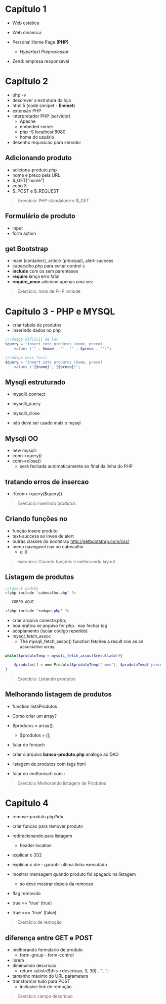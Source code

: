 # Capítulo 1

* Web estática
* Web dinâmica

* Personal Home Page **(PHP)**
    * *Hypertext Preprocessor*

* Zend: empresa responsável

# Capítulo 2

* php -v
* descrever a estrutura da loja
* html:5 (code snnipet - **Emmet**)
* extensão PHP
* interpretador PHP (servidor)
    * Apache
    * embeded server
    * php -S localhost:8080
    * home do usuário
* desenho requisicao para servidor

## Adicionando produto
* adiciona-produto.php
* nome e preco pela URL
* $_GET["nome"]
* echo X <?= ?>
* $_POST e $_REQUEST

> Exercício: PHP standalone e $_GET

## Formulário de produto
* input
* form action
## get Bootstrap
* main (container), article (principal), alert-success
* cabecalho.php para evitar control c
* **include** com os sem parenteses
* **require** lança erro fatal
* **require_once** adicione apenas uma vez

> Exercício: mais de PHP include

# Capítulo 3 - PHP e MYSQL

* criar tabela de produtos
* inserindo dados no php

```php
//código dif[icil de ler
$query = "insert into produtos (nome, preco)
	values ('" . $nome . "', '" . $preco . "')";

//código mais fácil
$query = "insert into produtos (nome, preco)
    values ('{$nome}', {$preco})";
```
## Mysqli estruturado

* mysqlli_connect
* mysqlli_query
* mysqlli_close

* não deve ser usado mais o mysql

## Mysqli OO

* new mysqlli
* conn->query()
* conn->close()
    * será fechada automaticamente ao final da linha do PHP

## tratando erros de insercao

* if(conn->query($query))

> Exercício inserindo produtos

## Criando funções no <PHP></PHP>

* função insere produto
* text-success ao inves de alert
* outras classes do bootstrap http://getbootstrap.com/css/
* menu navegavel nav no cabecalho
    * ul li

> exercício: Criando funções e melhorando layout


## Listagem de produtos

```java
//layout padrão
<?php include 'cabecalho.php' ?>

-- CORPO AQUI --

<?php include 'rodape.php' ?>
```

* criar arquivo conecta.php;
* boa prática se arquivo for php.. nao fechar tag
* acoplamento (isolar código repetido)
* mysql_fetch_assoc
    * The mysqli_fetch_assoc() function fetches a result row as an associative array.

```php
while($produtoTemp = mysqli_fetch_assoc($resultado)){

    $produtos[] = new Produto($produtoTemp['nome'], $produtoTemp['preco']);
}
```

> Exercício: Listando produtos

## Melhorando listagem de produtos
* function listaProdutos
* Como criar um array?
* $produtos = array();
  * $produtos = [];

* falar do foreach
* criar o arquivo **banco-produto.php** análogo ao DAO
* listagem de produtos com tags html

* falar do endforeach com :

> Exercício Melhorando listagem de Produtos

# Capítulo 4

* remove-produto.php?id=<?= $produto['id']?>
* criar funcao para remover produto
* redirecionando para listagem
    * header location
* explicar o 302
* explicar o die - garantir ultima linha executada

* mostrar mensagem quando produto foi apagado na listagem
    * so deve mostrar depois da remocao
* flag removido
* true == 'true' (true)
* true === 'true' (false)

> Exercício de remoção

## diferença entre GET e POST

* melhorando formulario de produto
    * form-group - form-control
* lorem <tab>
* diminuindo descricao
    * return substr($this->descricao, 0, 30) . "...";
* tamanho máximo do URL parameters
* transformar tudo para POST
    * inclusive link de remoção
> Exercício campo descricao




